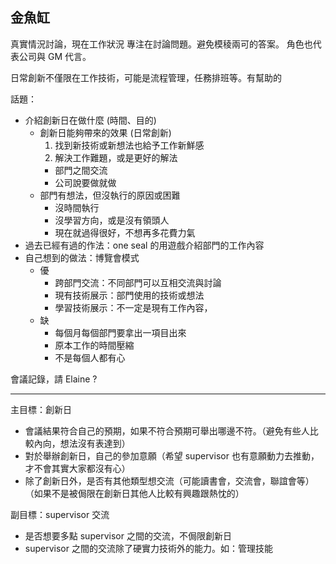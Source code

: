 ## 金魚缸
真實情況討論，現在工作狀況
專注在討論問題。避免模稜兩可的答案。
角色也代表公司與 GM 代言。

日常創新不僅限在工作技術，可能是流程管理，任務排班等。有幫助的

話題：
- 介紹創新日在做什麼 (時間、目的)
	- 創新日能夠帶來的效果 (日常創新)
		1. 找到新技術或新想法也給予工作新鮮感
		2. 解決工作難題，或是更好的解法
		- 部門之間交流
		- 公司說要做就做
	- 部門有想法，但沒執行的原因或困難
		- 沒時間執行
		- 沒學習方向，或是沒有領頭人
		- 現在就過得很好，不想再多花費力氣
- 過去已經有過的作法：one seal 的用遊戲介紹部門的工作內容
- 自己想到的做法：博覽會模式
	- 優
		- 跨部門交流：不同部門可以互相交流與討論
		- 現有技術展示：部門使用的技術或想法
		- 學習技術展示：不一定是現有工作內容，
	- 缺
		- 每個月每個部門要拿出一項目出來
		- 原本工作的時間壓縮
		- 不是每個人都有心

會議記錄，請 Elaine ?

---

主目標：創新日
- 會議結果符合自己的預期，如果不符合預期可舉出哪邊不符。（避免有些人比較內向，想法沒有表達到）
- 對於舉辦創新日，自己的參加意願（希望 supervisor 也有意願動力去推動，才不會其實大家都沒有心）
- 除了創新日外，是否有其他類型想交流（可能讀書會，交流會，聯誼會等）（如果不是被侷限在創新日其他人比較有興趣跟熱忱的）

副目標：supervisor 交流
- 是否想要多點 supervisor 之間的交流，不侷限創新日
- supervisor 之間的交流除了硬實力技術外的能力。如：管理技能

